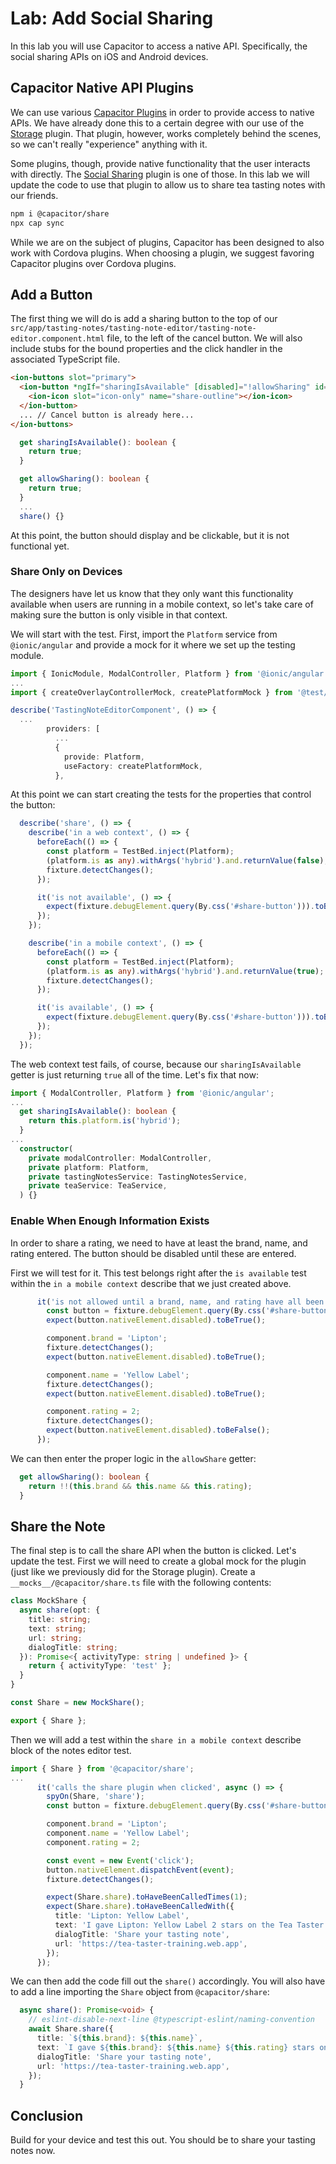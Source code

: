 # Lab: Add Social Sharing

In this lab you will use Capacitor to access a native API. Specifically, the social sharing APIs on iOS and Android devices.

## Capacitor Native API Plugins

We can use various <a href="https://capacitorjs.com/docs/plugins" target="_blank">Capacitor Plugins</a> in order to provide access to native APIs. We have already done this to a certain degree with our use of the <a href="https://capacitorjs.com/docs/apis/storage" target="_blank">Storage</a> plugin. That plugin, however, works completely behind the scenes, so we can't really "experience" anything with it.

Some plugins, though, provide native functionality that the user interacts with directly. The <a href="https://capacitorjs.com/docs/apis/share" target="_blank">Social Sharing</a> plugin is one of those. In this lab we will update the code to use that plugin to allow us to share tea tasting notes with our friends.

```bash
npm i @capacitor/share
npx cap sync
```

While we are on the subject of plugins, Capacitor has been designed to also work with Cordova plugins. When choosing a plugin, we suggest favoring Capacitor plugins over Cordova plugins.

## Add a Button

The first thing we will do is add a sharing button to the top of our `src/app/tasting-notes/tasting-note-editor/tasting-note-editor.component.html` file, to the left of the cancel button. We will also include stubs for the bound properties and the click handler in the associated TypeScript file.

```html
<ion-buttons slot="primary">
  <ion-button *ngIf="sharingIsAvailable" [disabled]="!allowSharing" id="share-button" (click)="share()">
    <ion-icon slot="icon-only" name="share-outline"></ion-icon>
  </ion-button>
  ... // Cancel button is already here...
</ion-buttons>
```

```TypeScript
  get sharingIsAvailable(): boolean {
    return true;
  }

  get allowSharing(): boolean {
    return true;
  }
  ...
  share() {}
```

At this point, the button should display and be clickable, but it is not functional yet.

### Share Only on Devices

The designers have let us know that they only want this functionality available when users are running in a mobile context, so let's take care of making sure the button is only visible in that context.

We will start with the test. First, import the `Platform` service from `@ionic/angular` and provide a mock for it where we set up the testing module.

```TypeScript
import { IonicModule, ModalController, Platform } from '@ionic/angular';
...
import { createOverlayControllerMock, createPlatformMock } from '@test/mocks';

describe('TastingNoteEditorComponent', () => {
  ...
        providers: [
          ...
          {
            provide: Platform,
            useFactory: createPlatformMock,
          },
```

At this point we can start creating the tests for the properties that control the button:

```TypeScript
  describe('share', () => {
    describe('in a web context', () => {
      beforeEach(() => {
        const platform = TestBed.inject(Platform);
        (platform.is as any).withArgs('hybrid').and.returnValue(false);
        fixture.detectChanges();
      });

      it('is not available', () => {
        expect(fixture.debugElement.query(By.css('#share-button'))).toBeFalsy();
      });
    });

    describe('in a mobile context', () => {
      beforeEach(() => {
        const platform = TestBed.inject(Platform);
        (platform.is as any).withArgs('hybrid').and.returnValue(true);
        fixture.detectChanges();
      });

      it('is available', () => {
        expect(fixture.debugElement.query(By.css('#share-button'))).toBeTruthy();
      });
    });
  });
```

The web context test fails, of course, because our `sharingIsAvailable` getter is just returning `true` all of the time. Let's fix that now:

```TypeScript
import { ModalController, Platform } from '@ionic/angular';
...
  get sharingIsAvailable(): boolean {
    return this.platform.is('hybrid');
  }
...
  constructor(
    private modalController: ModalController,
    private platform: Platform,
    private tastingNotesService: TastingNotesService,
    private teaService: TeaService,
  ) {}
```

### Enable When Enough Information Exists

In order to share a rating, we need to have at least the brand, name, and rating entered. The button should be disabled until these are entered.

First we will test for it. This test belongs right after the `is available` test within the `in a mobile context` describe that we just created above.

```TypeScript
      it('is not allowed until a brand, name, and rating have all been entered', () => {
        const button = fixture.debugElement.query(By.css('#share-button'));
        expect(button.nativeElement.disabled).toBeTrue();

        component.brand = 'Lipton';
        fixture.detectChanges();
        expect(button.nativeElement.disabled).toBeTrue();

        component.name = 'Yellow Label';
        fixture.detectChanges();
        expect(button.nativeElement.disabled).toBeTrue();

        component.rating = 2;
        fixture.detectChanges();
        expect(button.nativeElement.disabled).toBeFalse();
      });
```

We can then enter the proper logic in the `allowShare` getter:

```TypeScript
  get allowSharing(): boolean {
    return !!(this.brand && this.name && this.rating);
  }
```

## Share the Note

The final step is to call the share API when the button is clicked. Let's update the test. First we will need to create a global mock for the plugin (just like we previously did for the Storage plugin). Create a `__mocks__/@capacitor/share.ts` file with the following contents:

```TypeScript
class MockShare {
  async share(opt: {
    title: string;
    text: string;
    url: string;
    dialogTitle: string;
  }): Promise<{ activityType: string | undefined }> {
    return { activityType: 'test' };
  }
}

const Share = new MockShare();

export { Share };
```

Then we will add a test within the `share in a mobile context` describe block of the notes editor test.

```TypeScript
import { Share } from '@capacitor/share';
...
      it('calls the share plugin when clicked', async () => {
        spyOn(Share, 'share');
        const button = fixture.debugElement.query(By.css('#share-button'));

        component.brand = 'Lipton';
        component.name = 'Yellow Label';
        component.rating = 2;

        const event = new Event('click');
        button.nativeElement.dispatchEvent(event);
        fixture.detectChanges();

        expect(Share.share).toHaveBeenCalledTimes(1);
        expect(Share.share).toHaveBeenCalledWith({
          title: 'Lipton: Yellow Label',
          text: 'I gave Lipton: Yellow Label 2 stars on the Tea Taster app',
          dialogTitle: 'Share your tasting note',
          url: 'https://tea-taster-training.web.app',
        });
      });
```

We can then add the code fill out the `share()` accordingly. You will also have to add a line importing the `Share` object from `@capacitor/share`:

```TypeScript
  async share(): Promise<void> {
    // eslint-disable-next-line @typescript-eslint/naming-convention
    await Share.share({
      title: `${this.brand}: ${this.name}`,
      text: `I gave ${this.brand}: ${this.name} ${this.rating} stars on the Tea Taster app`,
      dialogTitle: 'Share your tasting note',
      url: 'https://tea-taster-training.web.app',
    });
  }
```

## Conclusion

Build for your device and test this out. You should be to share your tasting notes now.
